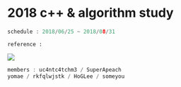 # 2018 c++ & algorithm study

```c++
schedule : 2018/06/25 ~ 2018/08/31
```

```
reference :
```

![](http://bookimg.gilbut.co.kr/book/BN001899/rn_view_BN001899.jpg)

```c++
members : uc4ntc4tchm3 / SuperApeach
yomae / rkfqlwjstk / HoGLee / someyou
```

